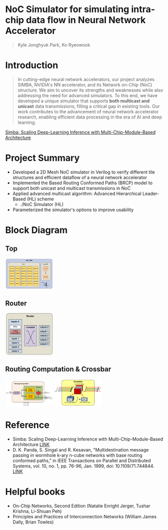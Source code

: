 # NoC Simulator for simulating intra-chip data flow in Neural Network Accelerator
> Kyle Jonghyuk Park, Ko Ryeowook

# Introduction
> In cutting-edge neural network accelerators, our project analyzes SIMBA, NVIDIA's NN accelerator, and its Network on-Chip (NoC) structure. We aim to uncover its strengths and weaknesses while also addressing the need for advanced simulators. To this end, we have developed a unique simulator that supports __both multicast and unicast__ data transmissions, filling a critical gap in existing tools. Our work contributes to the advancement of neural network accelerator research, enabling efficient data processing in the era of AI and deep learning.

[Simba: Scaling Deep-Learning Inference with Multi-Chip-Module-Based Architecture](https://research.nvidia.com/publication/2019-10_simba-scaling-deep-learning-inference-multi-chip-module-based-architecture)

# Project Summary
- Developed a 2D Mesh NoC simulator in Verilog to verify different tile structures and efficient dataflow of a neural network accelerator
- Implemented the Based Routing Conformed Paths (BRCP) model to support both unicast and multicast transmissions in NoC
- Applied advanced multicast algorithm: Advanced Hierarchical Leader-Based (HL) scheme
    * ./NoC Simulator (HL)
- Parameterized the simulator's options to improve usability

# Block Diagram
## Top
<img src="/image/top.png" width="30%" height="30%" title="top" alt="top"></img>

## Router
<img src="/image/router.png" width="30%" height="30%" title="router" alt="router"></img>

## Routing Computation & Crossbar
<img src="/image/routing computation.png" width="30%" height="30%" title="rc" alt="rc"></img>
<img src="/image/crossbar.png" width="30%" height="30%" title="cb" alt="cb"></img>


# Reference
- Simba: Scaling Deep-Learning Inference with Multi-Chip-Module-Based Architecture [LINK](https://research.nvidia.com/publication/2019-10_simba-scaling-deep-learning-inference-multi-chip-module-based-architecture)
- D. K. Panda, S. Singal and R. Kesavan, "Multidestination message passing in wormhole k-ary n-cube networks with base routing conformed paths," in IEEE Transactions on Parallel and Distributed Systems, vol. 10, no. 1, pp. 76-96, Jan. 1999, doi: 10.1109/71.744844. [LINK](https://ieeexplore.ieee.org/document/744844)

# Helpful books
- On-Chip Networks, Second Edition (Natalie Enright Jerger, Tushar Krishna, Li-Shiuan Peh)
- Principles and Practices of Interconnection Networks (William James Dally, Brian Towles)